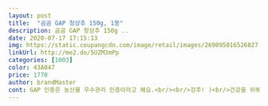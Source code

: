 ```yaml
---
layout: post 
title:  "곰곰 GAP 청상추 150g, 1봉" 
description: 곰곰 GAP 청상추 150g ..
date: 2020-07-17 17:15:13 
img: https://static.coupangcdn.com/image/retail/images/269095016526827-c8a575b2-10a9-4409-a653-52d3cb9543b8.jpg 
linkUrl: http://me2.do/5UZM3mPp 
categories: [1003] 
color: 43A047 
price: 1770 
author: brandMaster 
cont: GAP 인증은 농산물 우수관리 인증이라고 해요.<br/><br/>강추! )<br/>건강을 위해 채소섭취량을 늘려보려고 해요.<br/><br/>고기 구워먹을때 함께 먹으려고 구매한 곰곰 GAP 청상추 150g입니다ㅎㅎ 고기는 양념이든 생고기든 쌈과 함께해야한다고 생각하거든요ㅎㅎㅎㅎ<br/>곰곰 GAP 청상추는 로켓프레시 제품이라서 구매한 다음날 쿠팡맨님께서 안전하고 빠르게 배송해주셨어요!! 시국이 시국인지라 많이 힘드실텐데 정말 고맙습니다!! 새벽에 문 열때 제 택배가 밀리지말라고  and amp; 잘 들이라고 문이 열리면 바로 보이는 벽에다가 놓아주셨어용ㅎㅎ 문을 빼꼼히 열자 바로 보이는 쿠팡박스에 감동했습니다!! 배려심 넘치는 쿠팡맨님!! 건강하시길 기원합니다<br/>곰곰의 청상추의 가장 좋은 점은<br/>구매한 다음날 새벽에 받은 곰곰 GAP 청상추는 150g이라는 많은 양으로인해 한 번에 다 먹지는 못했어요ㅎㅎ (상추외에도 쌈야채가 여러가지 있었기 때문이지용 속닥속닥) 그래서 상추걷저리를 해먹었냐구용!? 아니죵ㅎㅎㅎㅎ 쌈싸먹었습니다ㅎㅎ 볶음밥을용ㅎㅎ 볶음밥에다가 오징어젓갈 올려서 먹는데 간이 세길래 냉장고에 있던 곰곰 GAP 청상추를 꺼내서 쌈 싸먹었습니다^^ 맛있더라구요^^<br/>그래서 진짜 대박이다 싶었습니다!<br/>농장에서 식탁까지의 전 과정에서 발생할 수 있는 각종 위해 요소를<br/>덕분에 손질할 때 수고는 좀 덜었고 빠르게 씻어서 쌈밥 맛있게 먹었습니다!!<br/>무엇보다 진짜 섬세하다고 느꼈던건,<br/>사전 예방적으로 안전하게 관리하는 체계라고 하네요.<br/><br/>상추 끝부분이 다 깔끔하게 다듬어진 상태로 포장되어있었어요<br/>상추 자체도 엄청나게 싱싱했고, 결코 작지 않은 크기에 (밥 가득 / 고기 가득 넣어도 딱 맞을 정도! )<br/> 
---
```

 